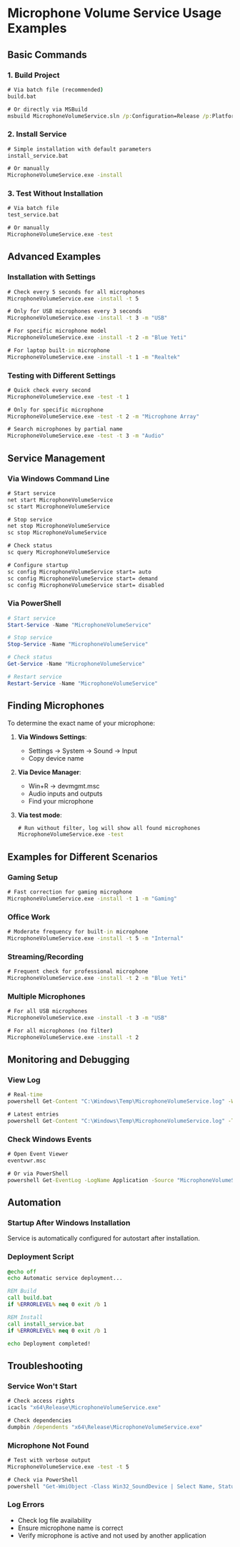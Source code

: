 # Microphone Volume Service Usage Examples

## Basic Commands

### 1. Build Project
```cmd
# Via batch file (recommended)
build.bat

# Or directly via MSBuild
msbuild MicrophoneVolumeService.sln /p:Configuration=Release /p:Platform=x64
```

### 2. Install Service
```cmd
# Simple installation with default parameters
install_service.bat

# Or manually
MicrophoneVolumeService.exe -install
```

### 3. Test Without Installation
```cmd
# Via batch file
test_service.bat

# Or manually
MicrophoneVolumeService.exe -test
```

## Advanced Examples

### Installation with Settings

```cmd
# Check every 5 seconds for all microphones
MicrophoneVolumeService.exe -install -t 5

# Only for USB microphones every 3 seconds
MicrophoneVolumeService.exe -install -t 3 -m "USB"

# For specific microphone model
MicrophoneVolumeService.exe -install -t 2 -m "Blue Yeti"

# For laptop built-in microphone
MicrophoneVolumeService.exe -install -t 1 -m "Realtek"
```

### Testing with Different Settings

```cmd
# Quick check every second
MicrophoneVolumeService.exe -test -t 1

# Only for specific microphone
MicrophoneVolumeService.exe -test -t 2 -m "Microphone Array"

# Search microphones by partial name
MicrophoneVolumeService.exe -test -t 3 -m "Audio"
```

## Service Management

### Via Windows Command Line
```cmd
# Start service
net start MicrophoneVolumeService
sc start MicrophoneVolumeService

# Stop service
net stop MicrophoneVolumeService
sc stop MicrophoneVolumeService

# Check status
sc query MicrophoneVolumeService

# Configure startup
sc config MicrophoneVolumeService start= auto
sc config MicrophoneVolumeService start= demand
sc config MicrophoneVolumeService start= disabled
```

### Via PowerShell
```powershell
# Start service
Start-Service -Name "MicrophoneVolumeService"

# Stop service
Stop-Service -Name "MicrophoneVolumeService"

# Check status
Get-Service -Name "MicrophoneVolumeService"

# Restart service
Restart-Service -Name "MicrophoneVolumeService"
```

## Finding Microphones

To determine the exact name of your microphone:

1. **Via Windows Settings**:
   - Settings → System → Sound → Input
   - Copy device name

2. **Via Device Manager**:
   - Win+R → devmgmt.msc
   - Audio inputs and outputs
   - Find your microphone

3. **Via test mode**:
   ```cmd
   # Run without filter, log will show all found microphones
   MicrophoneVolumeService.exe -test
   ```

## Examples for Different Scenarios

### Gaming Setup
```cmd
# Fast correction for gaming microphone
MicrophoneVolumeService.exe -install -t 1 -m "Gaming"
```

### Office Work
```cmd
# Moderate frequency for built-in microphone
MicrophoneVolumeService.exe -install -t 5 -m "Internal"
```

### Streaming/Recording
```cmd
# Frequent check for professional microphone
MicrophoneVolumeService.exe -install -t 2 -m "Blue Yeti"
```

### Multiple Microphones
```cmd
# For all USB microphones
MicrophoneVolumeService.exe -install -t 3 -m "USB"

# For all microphones (no filter)
MicrophoneVolumeService.exe -install -t 2
```

## Monitoring and Debugging

### View Log
```cmd
# Real-time
powershell Get-Content "C:\Windows\Temp\MicrophoneVolumeService.log" -Wait

# Latest entries
powershell Get-Content "C:\Windows\Temp\MicrophoneVolumeService.log" -Tail 20
```

### Check Windows Events
```cmd
# Open Event Viewer
eventvwr.msc

# Or via PowerShell
powershell Get-EventLog -LogName Application -Source "MicrophoneVolumeService" -Newest 10
```

## Automation

### Startup After Windows Installation
Service is automatically configured for autostart after installation.

### Deployment Script
```cmd
@echo off
echo Automatic service deployment...

REM Build
call build.bat
if %ERRORLEVEL% neq 0 exit /b 1

REM Install
call install_service.bat
if %ERRORLEVEL% neq 0 exit /b 1

echo Deployment completed!
```

## Troubleshooting

### Service Won't Start
```cmd
# Check access rights
icacls "x64\Release\MicrophoneVolumeService.exe"

# Check dependencies
dumpbin /dependents "x64\Release\MicrophoneVolumeService.exe"
```

### Microphone Not Found
```cmd
# Test with verbose output
MicrophoneVolumeService.exe -test -t 5

# Check via PowerShell
powershell "Get-WmiObject -Class Win32_SoundDevice | Select Name, Status"
```

### Log Errors
- Check log file availability
- Ensure microphone name is correct
- Verify microphone is active and not used by another application
